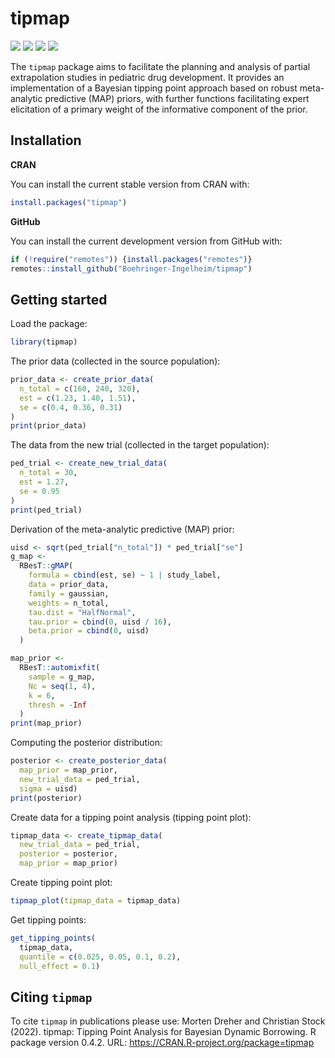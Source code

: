 
<!-- README.md is generated from README.Rmd. Please edit that file -->

# tipmap

<!-- badges: start -->

[![](https://img.shields.io/badge/lifecycle-stable-brightgreen.svg)](https://lifecycle.r-lib.org/articles/stages.html#stable)
[![](https://www.r-pkg.org/badges/version/tipmap)](https://cran.r-project.org/package=tipmap)
[![](http://cranlogs.r-pkg.org/badges/last-month/tipmap)](https://cran.r-project.org/package=tipmap)
[![](http://cranlogs.r-pkg.org/badges/grand-total/tipmap)](https://cran.r-project.org/package=tipmap)
<!-- badges: end -->

The `tipmap` package aims to facilitate the planning and analysis of
partial extrapolation studies in pediatric drug development. It provides
an implementation of a Bayesian tipping point approach based on robust
meta-analytic predictive (MAP) priors, with further functions
facilitating expert elicitation of a primary weight of the informative
component of the prior.

## Installation

**CRAN**

You can install the current stable version from CRAN with:

``` r
install.packages("tipmap")
```

**GitHub**

You can install the current development version from GitHub with:

``` r
if (!require("remotes")) {install.packages("remotes")}
remotes::install_github("Boehringer-Ingelheim/tipmap")
```

## Getting started

Load the package:

``` r
library(tipmap)
```

The prior data (collected in the source population):

``` r
prior_data <- create_prior_data(
  n_total = c(160, 240, 320),
  est = c(1.23, 1.40, 1.51),
  se = c(0.4, 0.36, 0.31)
)
print(prior_data)
```

The data from the new trial (collected in the target population):

``` r
ped_trial <- create_new_trial_data(
  n_total = 30, 
  est = 1.27, 
  se = 0.95
)
print(ped_trial)
```

Derivation of the meta-analytic predictive (MAP) prior:

``` r
uisd <- sqrt(ped_trial["n_total"]) * ped_trial["se"]
g_map <-
  RBesT::gMAP(
    formula = cbind(est, se) ~ 1 | study_label,
    data = prior_data,
    family = gaussian,
    weights = n_total,
    tau.dist = "HalfNormal",
    tau.prior = cbind(0, uisd / 16),
    beta.prior = cbind(0, uisd)
  )
```

``` r
map_prior <-
  RBesT::automixfit(
    sample = g_map,
    Nc = seq(1, 4),
    k = 6,
    thresh = -Inf
  )
print(map_prior)
```

Computing the posterior distribution:

``` r
posterior <- create_posterior_data(
  map_prior = map_prior,
  new_trial_data = ped_trial,
  sigma = uisd)
print(posterior)
```

Create data for a tipping point analysis (tipping point plot):

``` r
tipmap_data <- create_tipmap_data(
  new_trial_data = ped_trial,
  posterior = posterior,
  map_prior = map_prior)
```

Create tipping point plot:

``` r
tipmap_plot(tipmap_data = tipmap_data)
```

Get tipping points:

``` r
get_tipping_points(
  tipmap_data, 
  quantile = c(0.025, 0.05, 0.1, 0.2), 
  null_effect = 0.1)
```

## Citing `tipmap`

To cite `tipmap` in publications please use: Morten Dreher and Christian
Stock (2022). tipmap: Tipping Point Analysis for Bayesian Dynamic
Borrowing. R package version 0.4.2. URL:
<https://CRAN.R-project.org/package=tipmap>
